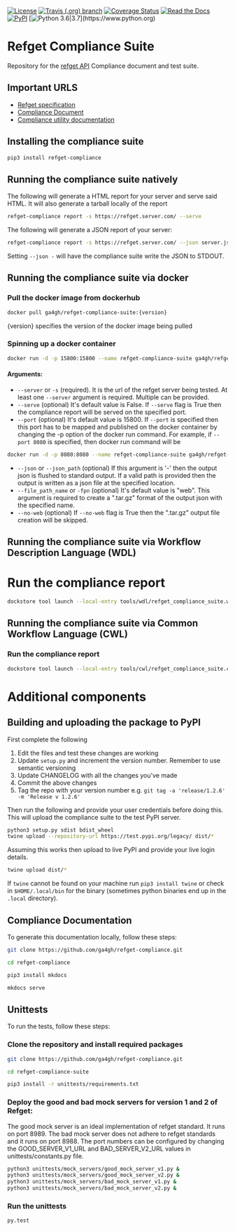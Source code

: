 [![License](https://img.shields.io/badge/License-Apache%202.0-blue.svg)](https://opensource.org/licenses/Apache-2.0)
[![Travis (.org) branch](https://app.travis-ci.com/ga4gh/refget-compliance-suite.svg?branch=master)](https://app.travis-ci.com/github/ga4gh/refget-compliance-suite)
[![Coverage Status](https://coveralls.io/repos/github/ga4gh/refget-compliance-suite/badge.svg?branch=master)](https://coveralls.io/github/ga4gh/refget-compliance-suite?branch=master)
[![Read the Docs](https://img.shields.io/badge/docs-passing-brightgreen.svg)](http://samtools.github.io/hts-specs/refget.html)
[![PyPI](https://img.shields.io/badge/pypi-v0.1.0-blue)](https://pypi.org/project/refget/)
[![Python 3.6|3.7](https://img.shields.io/badge/python-3.6%20|%203.7-blue.svg?)](https://www.python.org)

# Refget Compliance Suite

Repository for the [refget API](http://samtools.github.io/hts-specs/refget.html) Compliance document and test suite.

## Important URLS

- [Refget specification](http://samtools.github.io/hts-specs/refget.html)
- [Compliance Document](https://compliancedoc.readthedocs.io/en/latest/)
- [Compliance utility documentation](https://compliancedoc.readthedocs.io/en/latest/utility/)

## Installing the compliance suite

```bash
pip3 install refget-compliance
```

## Running the compliance suite natively

The following will generate a HTML report for your server and serve said HTML. It will also generate a tarball locally of the report

```bash
refget-compliance report -s https://refget.server.com/ --serve
```

The following will generate a JSON report of your server:

```bash
refget-compliance report -s https://refget.server.com/ --json server.json
```

Setting `--json -` will have the compliance suite write the JSON to STDOUT.

## Running the compliance suite via docker

### Pull the docker image from dockerhub

```bash
docker pull ga4gh/refget-compliance-suite:{version}
```
{version} specifies the version of the docker image being pulled

### Spinning up a docker container

```bash
docker run -d -p 15800:15800 --name refget-compliance-suite ga4gh/refget-compliance-suite --server https://www.ebi.ac.uk/ena/cram/ --port 15800 --serve
```
#### Arguments:
- `--server` or `-s` (required). It is the url of the refget server being tested. At least one `--server` argument is required. Multiple can be provided.
- `--serve` (optional) It's default value is False. If `--serve` flag is True then the compliance report will be served on the specified port.
- `--port` (optional) It's default value is 15800. If `--port` is specified then this port has to be mapped and published on the docker container by changing the -p option of the docker run command. For example, if `--port 8080` is specified, then docker run command will be
```bash
docker run -d -p 8080:8080 --name refget-compliance-suite ga4gh/refget-compliance-suite --server https://www.ebi.ac.uk/ena/cram/ --port 8080 --serve
```
- `--json` or `--json_path` (optional) If this argument is '-' then the output json is flushed to standard output. If a valid path is provided then the output is written as a json file at the specified location.
- `--file_path_name` or `-fpn` (optional) It's default value is "web". This argument is required to create a ".tar.gz" format of the output json with the specified name.
- `--no-web` (optional) If `--no-web` flag is True then the ".tar.gz" output file creation will be skipped.

## Running the compliance suite via Workflow Description Language (WDL)

# Run the compliance report

```bash
dockstore tool launch --local-entry tools/wdl/refget_compliance_suite.wdl --json tools/wdl/refget_compliance_suite_config.wdl.json
```

## Running the compliance suite via Common Workflow Language (CWL)

### Run the compliance report

```bash
dockstore tool launch --local-entry tools/cwl/refget_compliance_suite.cwl --json tools/cwl/refget_compliance_suite_config.cwl.json
```

# Additional components

## Building and uploading the package to PyPI

First complete the following

1. Edit the files and test these changes are working
2. Update `setup.py` and increment the version number. Remember to use semantic versioning
3. Update CHANGELOG with all the changes you've made
4. Commit the above changes
5. Tag the repo with your version number e.g. `git tag -a 'release/1.2.6' -m 'Release v 1.2.6'`

Then run the following and provide your user credentials before doing this. This will upload the compliance suite to the test PyPI server.

```bash
python3 setup.py sdist bdist_wheel
twine upload --repository-url https://test.pypi.org/legacy/ dist/*
```

Assuming this works then upload to live PyPI and provide your live login details.

```bash
twine upload dist/*
```

If `twine` cannot be found on your machine run `pip3 install twine` or check in `$HOME/.local/bin` for the binary (sometimes python binaries end up in the `.local` directory).

## Compliance Documentation

To generate this documentation locally, follow these steps:

```bash
git clone https://github.com/ga4gh/refget-compliance.git

cd refget-compliance

pip3 install mkdocs

mkdocs serve
```

## Unittests

To run the tests, follow these steps:

### Clone the repository and install required packages
```bash
git clone https://github.com/ga4gh/refget-compliance.git

cd refget-compliance-suite

pip3 install -r unittests/requirements.txt
```

### Deploy the good and bad mock servers for version 1 and 2 of Refget:
The good mock server is an ideal implementation of refget standard. 
It runs on port 8989. The bad mock server does not adhere to refget standards and it runs on port 8988. 
The port numbers can be configured by changing the GOOD_SERVER_V1_URL and BAD_SERVER_V2_URL values in unittests/constants.py file.

```bash
python3 unittests/mock_servers/good_mock_server_v1.py &
python3 unittests/mock_servers/good_mock_server_v2.py &
python3 unittests/mock_servers/bad_mock_server_v1.py &
python3 unittests/mock_servers/bad_mock_server_v2.py &
```

### Run the unittests

```bash
py.test 
```